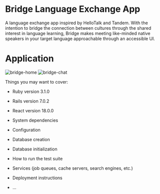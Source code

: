 # Bridge Language Exchange App

A language exchange app inspired by HelloTalk and Tandem. With the intention to bridge the connection between cultures through the shared interest in language learning, Bridge makes meeting like-minded native speakers in your target language approachable through an accessible UI.

# Application
![bridge-home](https://user-images.githubusercontent.com/65509445/227899687-1e2e8733-094c-4d2a-b12f-59793880239a.png)
![bridge-chat](https://user-images.githubusercontent.com/65509445/227899708-eb827e4f-d024-4deb-91c1-f1d0b12a6811.png)


Things you may want to cover:

* Ruby version
3.1.0

* Rails version
7.0.2

* React version
18.0.0

* System dependencies

* Configuration

* Database creation

* Database initialization

* How to run the test suite

* Services (job queues, cache servers, search engines, etc.)

* Deployment instructions

* ...
